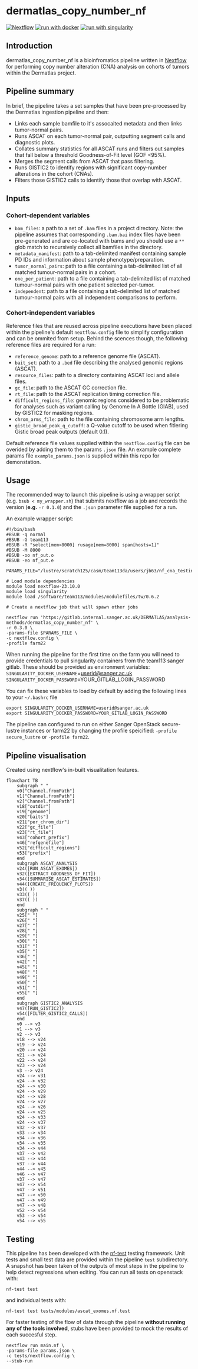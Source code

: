 # dermatlas_copy_number_nf

[![Nextflow](https://img.shields.io/badge/nextflow%20DSL2-%E2%89%A522.04.5-23aa62.svg?labelColor=000000)](https://www.nextflow.io/)
[![run with docker](https://img.shields.io/badge/run%20with-docker-0db7ed?labelColor=000000&logo=docker)](https://www.docker.com/)
[![run with singularity](https://img.shields.io/badge/run%20with-singularity-1d355c.svg?labelColor=000000)](https://sylabs.io/docs/)

## Introduction

dermatlas_copy_number_nf is a bioinfromatics pipeline written in [Nextflow](http://www.nextflow.io) for performing copy number alteration (CNA) analysis on cohorts of tumors within the Dermatlas project. 

## Pipeline summary

In brief, the pipeline takes a set samples that have been pre-processed by the Dermatlas ingestion pipeline and then:
- Links each sample bamfile to it's assocaited metadata and then links tumor-normal pairs.
- Runs ASCAT on each tumor-normal pair, outputting segment calls and diagnostic plots. 
- Collates summary statistics for all ASCAT runs and filters out samples that fall below a threshold Goodness-of-Fit level (GOF <95%).
- Merges the segment calls from ASCAT that pass filtering.
- Runs GISTIC2 to identify regions with significant copy-number alterations in the cohort (CNAs).
- Filters those GISTIC2 calls to identify those that overlap with ASCAT.

## Inputs 

### Cohort-dependent variables
- `bam_files`: a path to a set of `.bam` files in a project directory. Note: the pipeline assumes that corresponding `.bam.bai` index files have been pre-generated and are co-located with bams and you should use a `**` glob match to recursively collect all bamfiles in the directory.
- `metadata_manifest`: path to a tab-delimited manifest containing sample PD IDs and information about sample phenotype/preparation.
- `tumor_normal_pairs`: path to a file containing a tab-delimited list of all matched tumour-normal pairs in a cohort.
- `one_per_patient`: path to a file containing a tab-delimited list of matched tumour-normal pairs with one patient selected per-tumor.
- `independent`: path to a file containing a tab-delimited list of matched tumour-normal pairs with all independent comparisons to perform.

### Cohort-independent variables
Reference files that are reused across pipeline executions have been placed within the pipeline's default `nextflow.config` file to simplify configuration and can be ommited from setup. Behind the scences though, the following reference files are required for a run: 
- `reference_genome`: path to a reference genome file (ASCAT).
- `bait_set`: path to a `.bed` file describing the analysed genomic regions  (ASCAT).
- `resource_files`: path to a directory containing ASCAT loci and allele files.
- `gc_file`: path to the ASCAT GC correction file.
- `rt_file`: path to the ASCAT replication timing correction file.
- `difficult_regions_file`: genomic regions considered to be 
problematic for analyses such as variant calling by Genome In A Bottle (GIAB), used by GISTIC2 for masking regions.
- `chrom_arms_file`: path to the file containing chromosome arm lengths.
- `gistic_broad_peak_q_cutoff`: a Q-value cutoff to be used when fitlering Gistic broad peak outputs (default 0.1).

Default reference file values supplied within the `nextflow.config` file can be overided by adding them to the params `.json` file. An example complete params file `example_params.json` is supplied within this repo for demonstation.

## Usage 

The recommended way to launch this pipeline is using a wrapper script (e.g. `bsub < my_wrapper.sh`) that submits nextflow as a job and records the version (**e.g.** `-r 0.1.0`)  and the `.json` parameter file supplied for a run.

An example wrapper script:
```
#!/bin/bash
#BSUB -q normal
#BSUB -G team113
#BSUB -R "select[mem>8000] rusage[mem=8000] span[hosts=1]"
#BSUB -M 8000
#BSUB -oo nf_out.o
#BSUB -eo nf_out.e

PARAMS_FILE="/lustre/scratch125/casm/team113da/users/jb63/nf_cna_testing/params.json"

# Load module dependencies
module load nextflow-23.10.0
module load singularity
module load /software/team113/modules/modulefiles/tw/0.6.2

# Create a nextflow job that will spawn other jobs

nextflow run 'https://gitlab.internal.sanger.ac.uk/DERMATLAS/analysis-methods/dermatlas_copy_number_nf' \
-r 0.3.0 \
-params-file $PARAMS_FILE \
-c nextflow.config \
-profile farm22 
```


When running the pipeline for the first time on the farm you will need to provide credentials to pull singularity containers from the team113 sanger gitlab. These should be provided as environment variables:
`SINGULARITY_DOCKER_USERNAME`=userid@sanger.ac.uk
`SINGULARITY_DOCKER_PASSWORD`=YOUR_GITLAB_LOGIN_PASSWORD

You can fix these variables to load by default by adding the following lines to your `~/.bashrc` file
```
export SINGULARITY_DOCKER_USERNAME=userid@sanger.ac.uk
export SINGULARITY_DOCKER_PASSWORD=YOUR_GITLAB_LOGIN_PASSWORD
```

The pipeline can configured to run on either Sanger OpenStack secure-lustre instances or farm22 by changing the profile speicified:
`-profile secure_lustre` or `-profile farm22`. 

## Pipeline visualisation 
Created using nextflow's in-built visualitation features.

```mermaid
flowchart TB
    subgraph " "
    v0["Channel.fromPath"]
    v1["Channel.fromPath"]
    v2["Channel.fromPath"]
    v18["outdir"]
    v19["genome"]
    v20["baits"]
    v21["per_chrom_dir"]
    v22["gc_file"]
    v23["rt_file"]
    v43["cohort_prefix"]
    v46["refgenefile"]
    v52["difficult_regions"]
    v53["prefix"]
    end
    subgraph ASCAT_ANALYSIS
    v24([RUN_ASCAT_EXOMES])
    v32([EXTRACT_GOODNESS_OF_FIT])
    v34([SUMMARISE_ASCAT_ESTIMATES])
    v44([CREATE_FREQUENCY_PLOTS])
    v3(( ))
    v33(( ))
    v37(( ))
    end
    subgraph " "
    v25[" "]
    v26[" "]
    v27[" "]
    v28[" "]
    v29[" "]
    v30[" "]
    v31[" "]
    v35[" "]
    v36[" "]
    v42[" "]
    v45[" "]
    v48[" "]
    v49[" "]
    v50[" "]
    v51[" "]
    v55[" "]
    end
    subgraph GISTIC2_ANALYSIS
    v47([RUN_GISTIC2])
    v54([FILTER_GISTIC2_CALLS])
    end
    v0 --> v3
    v1 --> v3
    v2 --> v3
    v18 --> v24
    v19 --> v24
    v20 --> v24
    v21 --> v24
    v22 --> v24
    v23 --> v24
    v3 --> v24
    v24 --> v31
    v24 --> v32
    v24 --> v30
    v24 --> v29
    v24 --> v28
    v24 --> v27
    v24 --> v26
    v24 --> v25
    v24 --> v33
    v24 --> v37
    v32 --> v37
    v33 --> v34
    v34 --> v36
    v34 --> v35
    v34 --> v44
    v37 --> v42
    v43 --> v44
    v37 --> v44
    v44 --> v45
    v46 --> v47
    v37 --> v47
    v47 --> v54
    v47 --> v51
    v47 --> v50
    v47 --> v49
    v47 --> v48
    v52 --> v54
    v53 --> v54
    v54 --> v55
```

## Testing

This pipeline has been developed with the [nf-test](http://nf-test.com) testing framework. Unit tests and small test data are provided within the pipeline `test` subdirectory. A snapshot has been taken of the outputs of most steps in the pipeline to help detect regressions when editing. You can run all tests on openstack with:

```
nf-test test 
```
and individual tests with:
```
nf-test test tests/modules/ascat_exomes.nf.test
```

For faster testing of the flow of data through the pipeline **without running any of the tools involved**, stubs have been provided to mock the results of each succesful step.
```
nextflow run main.nf \
-params-file params.json \
-c tests/nextflow.config \
--stub-run
```


